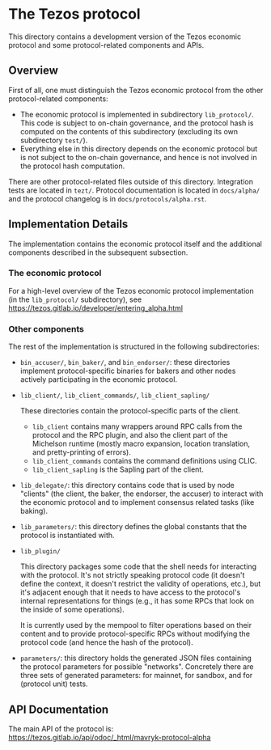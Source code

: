 # The Tezos protocol
<!-- Summary line: One sentence about this component. -->
This directory contains a development version of the Tezos economic protocol and some protocol-related components and APIs.

## Overview
<!--
- Describe the purpose of this component and how the code in this directory
  works. If needed, design rationale for its API.
- Describe the interaction of the code in this directory with the other
  components. This includes dependencies on other components, for instance.
- Describe the security model and assumptions about the crates in this
  directory.
-->

First of all, one must distinguish the Tezos economic protocol from the other protocol-related components:
- The economic protocol is implemented in subdirectory `lib_protocol/`. This
  code is subject to on-chain governance, and the protocol hash is computed on
  the contents of this subdirectory (excluding its own subdirectory ``test/``).
- Everything else in this directory depends on the economic protocol but is not
  subject to the on-chain governance, and hence is not involved in the protocol
  hash computation.

There are other protocol-related files outside of this directory. Integration tests are located in `tezt/`. Protocol documentation is located in `docs/alpha/` and the protocol changelog is in `docs/protocols/alpha.rst`.

## Implementation Details
<!--
- Describe how the component is modeled.
- Describe the code structure and implementation design rationale.
- Other relevant implementation details (e.g. global invariants).
- Testing specifics, if needed.
-->

The implementation contains the economic protocol itself and the additional
components described in the subsequent subsection.

### The economic protocol

For a high-level overview of the Tezos economic protocol implementation (in the
`lib_protocol/` subdirectory), see
<https://tezos.gitlab.io/developer/entering_alpha.html>

### Other components

The rest of the implementation is structured in the following subdirectories:
- `bin_accuser/`, `bin_baker/`, and `bin_endorser/`: these directories implement protocol-specific binaries for bakers and other nodes actively participating in the economic protocol.
- `lib_client/`, `lib_client_commands/`, `lib_client_sapling/`

  These directories contain the protocol-specific parts of the client.
  + `lib_client` contains many wrappers around RPC calls from the protocol and the RPC plugin, and also the client part of the Michelson runtime (mostly macro expansion, location translation, and pretty-printing of errors).
  + `lib_client_commands` contains the command definitions using CLIC.
  + `lib_client_sapling` is the Sapling part of the client.
- `lib_delegate/`: this directory contains code that is used by node "clients" (the client, the baker, the endorser, the accuser) to interact with the economic protocol and to implement consensus related tasks (like baking).
- `lib_parameters/`: this directory defines the global constants that the protocol is instantiated with.
- `lib_plugin/`

  This directory packages some code that the shell needs for interacting with the protocol. It's not strictly speaking protocol code (it doesn't define the context, it doesn't restrict the validity of operations, etc.), but it's adjacent enough that it needs to have access to the protocol's internal representations for things (e.g., it has some RPCs that look on the inside of some operations).

  It is currently used by the mempool to filter operations based on their content and to provide protocol-specific RPCs without modifying the protocol code (and hence the hash of the protocol).
- `parameters/`: this directory holds the generated JSON files containing the protocol parameters for possible "networks". Concretely there are three sets of generated parameters: for mainnet, for sandbox, and for (protocol unit) tests.

## API Documentation
<!--
- Link to the external API.
- For the top-level source directory, link to the most important APIs within.
-->

The main API of the protocol is:
https://tezos.gitlab.io/api/odoc/_html/mavryk-protocol-alpha
